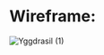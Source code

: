 # Wireframe: 

![Yggdrasil (1)](https://user-images.githubusercontent.com/86209425/164231735-e8250564-f4f1-41d8-b1ad-38deebabf0fb.jpg)

